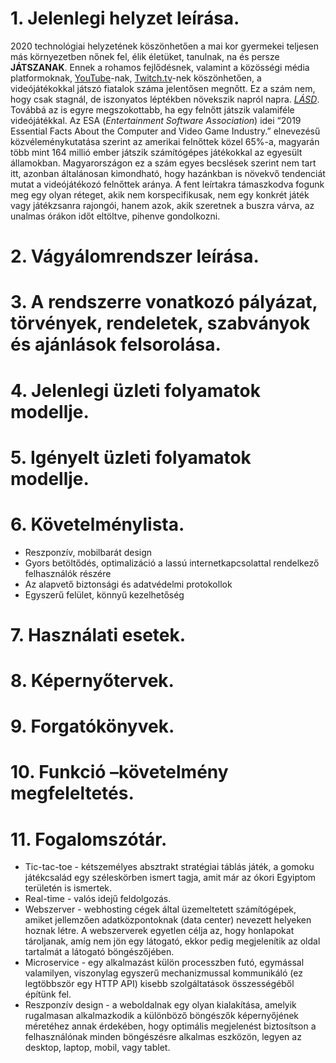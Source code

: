 # 1. Jelenlegi helyzet leírása.
2020 technológiai helyzetének köszönhetően a
mai kor gyermekei teljesen más környezetben nőnek fel,
élik életüket, tanulnak, na és persze **JÁTSZANAK**. Ennek a
rohamos fejlődésnek, valamint a közösségi média platformoknak,
[YouTube](https://youtube.com)-nak,
[Twitch.tv](https://www.twitch.tv)-nek köszönhetően, a videójátékokkal
játszó fiatalok száma jelentősen megnőtt. Ez a szám nem, hogy csak stagnál,
de iszonyatos léptékben növekszik napról napra.
[*LÁSD*](https://www.npd.com/wps/portal/npd/us/news/press-releases/2019/according-to-the-npd-group--73-percent-of-u-s--consumers-play-video-games/).
Továbbá az is egyre megszokottabb, ha egy felnőtt játszik
valamiféle videójátékkal. Az ESA (*Entertainment Software Association*) idei
“2019 Essential Facts About the Computer and Video Game Industry.” elnevezésű
közvéleménykutatása szerint az amerikai felnőttek közel 65%-a, magyarán több mint 164 millió
ember játszik számítógépes játékokkal az egyesült államokban.
Magyarországon ez a szám egyes becslések szerint nem tart itt, azonban általánosan
kimondható, hogy hazánkban is növekvő tendenciát mutat a videójátékozó
felnőttek aránya.
A fent leírtakra támaszkodva fogunk meg egy olyan réteget, akik nem korspecifikusak, nem egy konkrét játék vagy játékzsanra rajongói, hanem azok, akik szeretnek a buszra várva, az unalmas órákon időt eltöltve, pihenve gondolkozni.
# 2. Vágyálomrendszer leírása.
# 3. A rendszerre vonatkozó pályázat, törvények, rendeletek, szabványok és ajánlások felsorolása.
# 4. Jelenlegi üzleti folyamatok modellje.
# 5. Igényelt üzleti folyamatok modellje.
# 6. Követelménylista.
- Reszponzív, mobilbarát design
- Gyors betöltődés, optimalizáció a lassú internetkapcsolattal rendelkező felhasználók részére
- Az alapvető biztonsági és adatvédelmi protokollok
- Egyszerű felület, könnyű kezelhetőség
# 7. Használati esetek.
# 8. Képernyőtervek.
# 9. Forgatókönyvek.
# 10. Funkció –követelmény megfeleltetés.
# 11. Fogalomszótár.
- Tic-tac-toe - kétszemélyes absztrakt stratégiai táblás játék, a gomoku játékcsalád egy széleskörben ismert tagja, amit már az ókori Egyiptom területén is ismertek.
- Real-time - valós idejű feldolgozás.
- Webszerver - webhosting cégek által üzemeltetett számítógépek, amiket jellemzően adatközpontoknak (data center) nevezett helyeken hoznak létre. A webszerverek egyetlen célja az, hogy honlapokat tároljanak, amíg nem jön egy látogató, ekkor pedig megjelenítik az oldal tartalmát a látogató böngészőjében.
- Microservice - egy alkalmazást külön processzben futó, egymással valamilyen, viszonylag egyszerű mechanizmussal kommunikáló (ez legtöbbször egy HTTP API) kisebb szolgáltatások összességéből építünk fel.
- Reszponzív design - a weboldalnak egy olyan kialakítása, amelyik rugalmasan alkalmazkodik a különböző böngészők képernyőjének méretéhez annak érdekében, hogy optimális megjelenést biztosítson a felhasználónak minden böngészésre alkalmas eszközön, legyen az desktop, laptop, mobil, vagy tablet.
